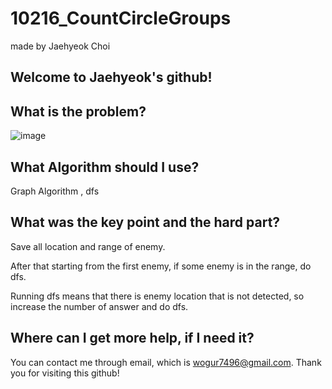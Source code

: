 # 10216_CountCircleGroups

made by Jaehyeok Choi

## Welcome to Jaehyeok's github!

## What is the problem?

![image](https://github.com/Choi-JaeHyeok-21500749/10216_CountCircleGroups/blob/main/10216_pro.PNG)

## What Algorithm should I use?

Graph Algorithm , dfs

## What was the key point and the hard part?

Save all location and range of enemy.

After that starting from the first enemy, if some enemy is in the range, do dfs.

Running dfs means that there is enemy location that is not detected, so increase the number of answer and do dfs.

## Where can I get more help, if I need it?

You can contact me through email, which is wogur7496@gmail.com.
Thank you for visiting this github!
